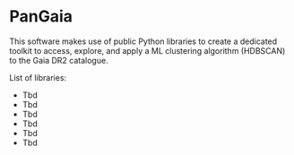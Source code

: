# PanGaia
This software makes use of public Python libraries to create a dedicated toolkit to access, explore, and apply a ML clustering 
algorithm (HDBSCAN) to the Gaia DR2 catalogue.

List of libraries:
* Tbd
* Tbd
* Tbd
* Tbd
* Tbd
* Tbd
